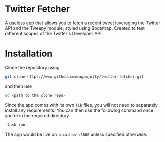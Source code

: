# Twitter Fetcher
A useless app that allows you to fetch a recent tweet leveraging the Twitter API and the Tweepy module, styled using Bootstrap. Created to test different scopes of the Twitter's Developer API.

# Installation
Clone the repository using 
```bash
git clone https://www.github.com/agamjolly/twitter-fetcher.git
```
and then use 
```bash 
cd <path to the clone repo>
```
Since the app comes with its own `lib` files, you will not need to separately install any requirements. You can then use the following command once you're in the required directory.
```bash 
flask run
```
The app would be live on `localhost:5000` unless specified otherwise. 
